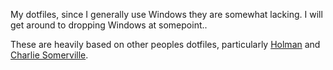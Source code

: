 My dotfiles, since I generally use Windows they are somewhat lacking. I will get around to dropping Windows at somepoint..

These are heavily based on other peoples dotfiles, particularly [Holman](https://github.com/holman/dotfiles/blob/master/git/aliases.zsh) and [Charlie Somerville](https://github.com/charliesome/conf/blob/master/config/bash_profile#L92).